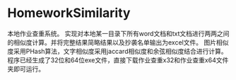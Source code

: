# HomeworkSimilarity
本地作业查重系统。
实现对本地某一目录下所有word文档和txt文档进行两两之间的相似度计算。并将完整结果简略结果以及抄袭名单输出为excel文件。
图片相似度采用PHash算法，文字相似度采用jaccard相似度和余弦相似度结合进行计算。
程序已经生成了32位和64位exe文件，直接下载作业查重x32和作业查重x64文件夹即可运行。

